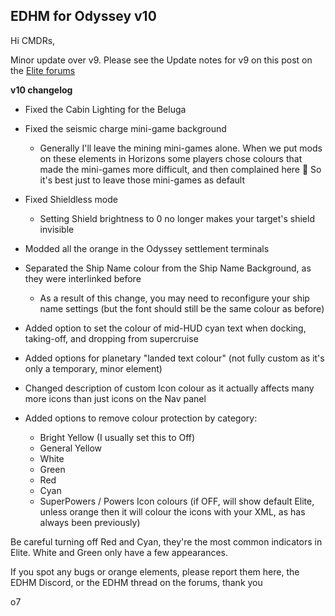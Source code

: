 ## EDHM for Odyssey v10

Hi CMDRs,

Minor update over v9. Please see the Update notes for v9 on this post on the [Elite forums](https://forums.frontier.co.uk/threads/elite-dangerous-hud-mod-edhm.557033/post-9708834)

**v10 changelog**

- Fixed the Cabin Lighting for the Beluga

- Fixed the seismic charge mini-game background
  - Generally I'll leave the mining mini-games alone. When we put mods on these elements in Horizons some players chose colours that made the mini-games more difficult, and then complained here 🙂 So it's best just to leave those mini-games as default

- Fixed Shieldless mode 
  - Setting Shield brightness to 0 no longer makes your target's shield invisible 

- Modded all the orange in the Odyssey settlement terminals

- Separated the Ship Name colour from the Ship Name Background, as they were interlinked before
  - As a result of this change, you may need to reconfigure your ship name settings (but the font should still be the same colour as before)

- Added option to set the colour of mid-HUD cyan text when docking, taking-off, and dropping from supercruise

- Added options for planetary "landed text colour" (not fully custom as it's only a temporary, minor element)

- Changed description of custom Icon colour as it actually affects many more icons than just icons on the Nav panel

- Added options to remove colour protection by category:
  - Bright Yellow (I usually set this to Off)
  - General Yellow
  - White
  - Green
  - Red
  - Cyan
  - SuperPowers / Powers Icon colours (if OFF, will show default Elite, unless orange then it will colour the icons with your XML, as has always been previously)

Be careful turning off Red and Cyan, they're the most common indicators in Elite. White and Green only have a few appearances.

If you spot any bugs or orange elements, please report them here, the EDHM Discord, or the EDHM thread on the forums, thank you

o7
